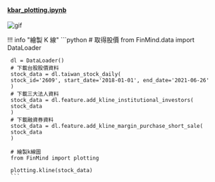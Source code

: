 #### [kbar_plotting.ipynb](https://colab.research.google.com/drive/1u1cJGFNCLOeBIR0PdeKlsqgKBJSvJg_y?usp=sharing)

![gif](https://finmind.github.io/images/kbar_plotting.gif)

!!! info "繪製 K 線"
     ```python
     # 取得股價
     from FinMind.data import DataLoader

     dl = DataLoader()
     # 下載台股股價資料
     stock_data = dl.taiwan_stock_daily(
     stock_id='2609', start_date='2018-01-01', end_date='2021-06-26'
     )
     # 下載三大法人資料
     stock_data = dl.feature.add_kline_institutional_investors(
     stock_data
     ) 
     # 下載融資券資料
     stock_data = dl.feature.add_kline_margin_purchase_short_sale(
     stock_data
     )

     # 繪製k線圖
     from FinMind import plotting

     plotting.kline(stock_data)
     ```
